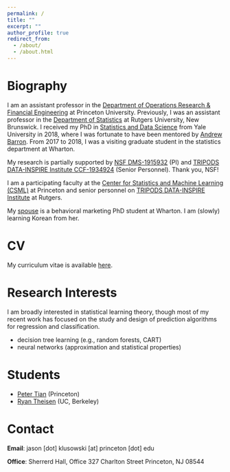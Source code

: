 ```yaml
---
permalink: /
title: ""
excerpt: ""
author_profile: true
redirect_from: 
  - /about/
  - /about.html
---
```


Biography
======

I am an assistant professor in the [Department of Operations Research & Financial Engineering](https://orfe.princeton.edu/) at Princeton University. Previously, I was an assistant professor in the [Department of Statistics](http://statistics.rutgers.edu/) at Rutgers University, New Brunswick. I received my PhD in [Statistics and Data Science](https://statistics.yale.edu/) from Yale University in 2018, where I was fortunate to have been mentored by [Andrew Barron](http://www.stat.yale.edu/~arb4/). From 2017 to 2018, I was a visiting graduate student in the statistics department at Wharton.

My research is partially supported by [NSF DMS-1915932](https://www.nsf.gov/awardsearch/showAward?AWD_ID=1915932) (PI) and [TRIPODS DATA-INSPIRE Institute CCF-1934924](https://www.nsf.gov/awardsearch/showAward?AWD_ID=1934924) (Senior Personnel). Thank you, NSF!

I am a participating faculty at the [Center for Statistics and Machine Learning (CSML)](https://csml.princeton.edu/) at Princeton and senior personnel on [TRIPODS DATA-INSPIRE Institute](http://robotics.cs.rutgers.edu/data-inspire/) at Rutgers.
<!-- which is a new, trans-disciplinary institute on data science for intelligent systems and people interaction. -->

My [spouse](https://marketing.wharton.upenn.edu/profile/jwkk/) is a behavioral marketing PhD student at Wharton. I am (slowly) learning Korean from her.
 
CV
======

My curriculum vitae is available [here](https://jasonklusowski.github.io/files/Klusowski_cv.pdf).

Research Interests
======

I am broadly interested in statistical learning theory, though most of my recent work has focused on the study and design of prediction algorithms for regression and classification.

* decision tree learning (e.g., random forests, CART)
* neural networks (approximation and statistical properties)

Students
======

* [Peter Tian](https://orfe.princeton.edu/sites/orfe.princeton.edu/files/Peter%20Tian%20Resume.pdf) (Princeton)
* [Ryan Theisen](http://ryantheisen.com/) (UC, Berkeley)

Contact
======

 **Email**: jason [dot] klusowski [at] princeton [dot] edu<br />
 
  **Office**: Sherrerd Hall, Office 327
Charlton Street
Princeton, NJ 08544
